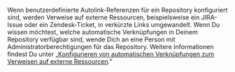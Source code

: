 Wenn benutzerdefinierte Autolink-Referenzen für ein Repository konfiguriert sind, werden Verweise auf externe Ressourcen, beispielsweise ein JIRA-Issue oder ein Zendesk-Ticket, in verkürzte Links umgewandelt. Wenn Du wissen möchtest, welche automatische Verknüpfungen in Deinem Repository verfügbar sind, wende Dich an eine Person mit Administratorberechtigungen für das Repository. Weitere Informationen findest Du unter „[Konfigurieren von automatischen Verknüpfungen zum Verweisen auf externe Ressourcen](/articles/configuring-autolinks-to-reference-external-resources)."
